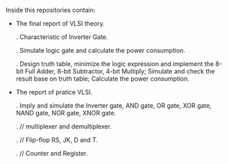 Inside this repositories contain:

- The final report of VLSI theory.
  
  . Characteristic of Inverter Gate.
  
  . Simulate logic gate and calculate the power consumption.
  
  . Design truth table, minimize the logic expression and implement the 8-bit Full Adder, 8-bit Subtractor, 4-bit Multiply; Simulate and check the result base on truth table; Calculate the power consumption.
  
- The report of pratice VLSI.
  
  . Imply and simulate the Inverter gate, AND gate, OR gate, XOR gate, NAND gate, NOR gate, XNOR gate.
  
  .       //           multiplexer and demultiplexer.
  
  .       //           Flip-flop RS, JK, D and T.
  
  .       //           Counter and Register.

